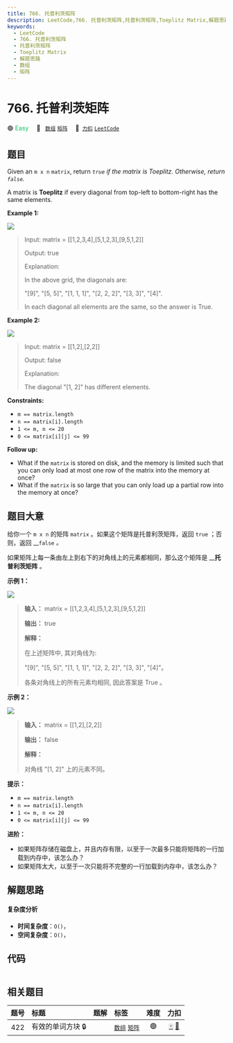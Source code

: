 ```yaml
---
title: 766. 托普利茨矩阵
description: LeetCode,766. 托普利茨矩阵,托普利茨矩阵,Toeplitz Matrix,解题思路,数组,矩阵
keywords:
  - LeetCode
  - 766. 托普利茨矩阵
  - 托普利茨矩阵
  - Toeplitz Matrix
  - 解题思路
  - 数组
  - 矩阵
---
```


# 766. 托普利茨矩阵

🟢 <font color=#15bd66>Easy</font>&emsp; 🔖&ensp; [`数组`](/tag/array.md) [`矩阵`](/tag/matrix.md)&emsp; 🔗&ensp;[`力扣`](https://leetcode.cn/problems/toeplitz-matrix) [`LeetCode`](https://leetcode.com/problems/toeplitz-matrix)

## 题目

Given an `m x n` `matrix`, return _`true` if the matrix is Toeplitz.
Otherwise, return `false`._

A matrix is **Toeplitz** if every diagonal from top-left to bottom-right has
the same elements.



**Example 1:**

![](https://assets.leetcode.com/uploads/2020/11/04/ex1.jpg)

> Input: matrix = [[1,2,3,4],[5,1,2,3],[9,5,1,2]]
> 
> Output: true
> 
> Explanation:
> 
> In the above grid, the diagonals are:
> 
> "[9]", "[5, 5]", "[1, 1, 1]", "[2, 2, 2]", "[3, 3]", "[4]".
> 
> In each diagonal all elements are the same, so the answer is True.

**Example 2:**

![](https://assets.leetcode.com/uploads/2020/11/04/ex2.jpg)

> Input: matrix = [[1,2],[2,2]]
> 
> Output: false
> 
> Explanation:
> 
> The diagonal "[1, 2]" has different elements.

**Constraints:**

  * `m == matrix.length`
  * `n == matrix[i].length`
  * `1 <= m, n <= 20`
  * `0 <= matrix[i][j] <= 99`



**Follow up:**

  * What if the `matrix` is stored on disk, and the memory is limited such that you can only load at most one row of the matrix into the memory at once?
  * What if the `matrix` is so large that you can only load up a partial row into the memory at once?


## 题目大意

给你一个 `m x n` 的矩阵 `matrix` 。如果这个矩阵是托普利茨矩阵，返回 `true` ；否则，返回 __`false` _。_

如果矩阵上每一条由左上到右下的对角线上的元素都相同，那么这个矩阵是 __**托普利茨矩阵** 。

**示例 1：**

![](https://assets.leetcode.com/uploads/2020/11/04/ex1.jpg)

> 
> 
> 
> 
> 
> **输入：** matrix = [[1,2,3,4],[5,1,2,3],[9,5,1,2]]
> 
> **输出：** true
> 
> **解释：**
> 
> 在上述矩阵中, 其对角线为: 
> 
> "[9]", "[5, 5]", "[1, 1, 1]", "[2, 2, 2]", "[3, 3]", "[4]"。 
> 
> 各条对角线上的所有元素均相同, 因此答案是 True 。
> 
> 

**示例 2：**

![](https://assets.leetcode.com/uploads/2020/11/04/ex2.jpg)

> 
> 
> 
> 
> 
> **输入：** matrix = [[1,2],[2,2]]
> 
> **输出：** false
> 
> **解释：**
> 
> 对角线 "[1, 2]" 上的元素不同。

**提示：**

  * `m == matrix.length`
  * `n == matrix[i].length`
  * `1 <= m, n <= 20`
  * `0 <= matrix[i][j] <= 99`

**进阶：**

  * 如果矩阵存储在磁盘上，并且内存有限，以至于一次最多只能将矩阵的一行加载到内存中，该怎么办？
  * 如果矩阵太大，以至于一次只能将不完整的一行加载到内存中，该怎么办？


## 解题思路

#### 复杂度分析

- **时间复杂度**：`O()`，
- **空间复杂度**：`O()`，

## 代码

```javascript

```

## 相关题目

<!-- prettier-ignore -->
| 题号 | 标题 | 题解 | 标签 | 难度 | 力扣 |
| :------: | :------ | :------: | :------ | :------: | :------: |
| 422 | 有效的单词方块 🔒 |  |  [`数组`](/tag/array.md) [`矩阵`](/tag/matrix.md) | 🟢 | [🀄️](https://leetcode.cn/problems/valid-word-square) [🔗](https://leetcode.com/problems/valid-word-square) |